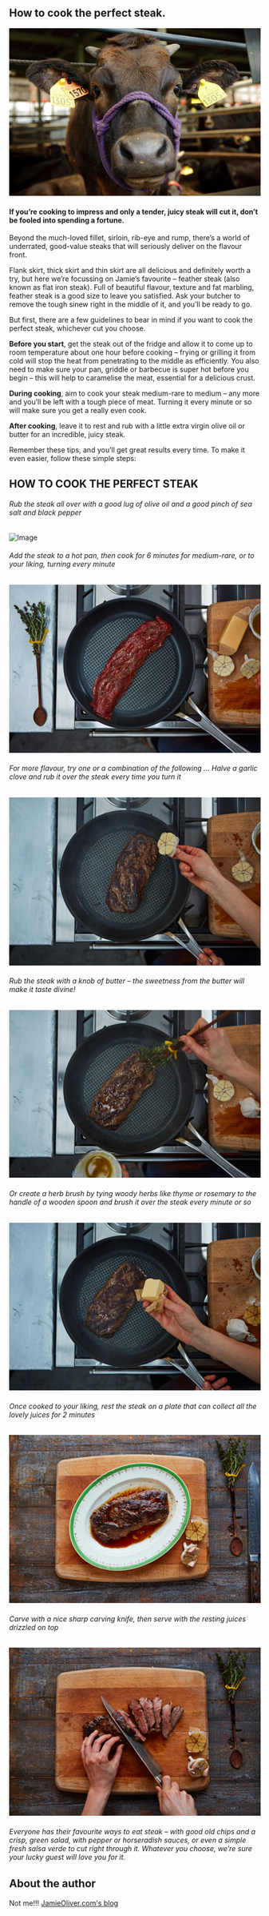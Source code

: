 ## How to cook the perfect steak.


![Image](/assets/perfectsteak/kobe.jpg)

#### If you’re cooking to impress and only a tender, juicy steak will cut it, don’t be fooled into spending a fortune. 

Beyond the much-loved fillet, sirloin, rib-eye and rump, there’s a world of underrated, good-value steaks that will seriously deliver on the flavour front.

Flank skirt, thick skirt and thin skirt are all delicious and definitely worth a try, but here we’re focussing on Jamie’s favourite – feather steak (also known as flat iron steak). Full of beautiful flavour, texture and fat marbling, feather steak is a good size to leave you satisfied. Ask your butcher to remove the tough sinew right in the middle of it, and you’ll be ready to go.

But first, there are a few guidelines to bear in mind if you want to cook the perfect steak, whichever cut you choose. 

**Before you start**, get the steak out of the fridge and allow it to come up to room temperature about one hour before cooking – frying or grilling it from cold will stop the heat from penetrating to the middle as efficiently. You also need to make sure your pan, griddle or barbecue is super hot before you begin – this will help to caramelise the meat, essential for a delicious crust.

**During cooking**, aim to cook your steak medium-rare to medium – any more and you’ll be left with a tough piece of meat. Turning it every minute or so will make sure you get a really even cook.

**After cooking**, leave it to rest and rub with a little extra virgin olive oil or butter for an incredible, juicy steak.

Remember these tips, and you’ll get great results every time. To make it even easier, follow these simple steps:


## HOW TO COOK THE PERFECT STEAK


###### Rub the steak all over with a good lug of olive oil and a good pinch of sea salt and black pepper
    
![Image](mypage/assets/perfectsteak/perfectsteak1.jpg)

###### Add the steak to a hot pan, then cook for 6 minutes for medium-rare, or to your liking, turning every minute

![Image](/assets/perfectsteak/perfectsteak2.jpg)

###### For more flavour, try one or a combination of the following … Halve a garlic clove and rub it over the steak every time you turn it

![Image](/assets/perfectsteak/perfectsteak3.jpg)

###### Rub the steak with a knob of butter – the sweetness from the butter will make it taste divine!

![Image](/assets/perfectsteak/perfectsteak4.jpg)

###### Or create a herb brush by tying woody herbs like thyme or rosemary to the handle of a wooden spoon and brush it over the steak every minute or so

![Image](/assets/perfectsteak/perfectsteak5.jpg)

###### Once cooked to your liking, rest the steak on a plate that can collect all the lovely juices for 2 minutes

![Image](/assets/perfectsteak/perfectsteak6.jpg)

###### Carve with a nice sharp carving knife, then serve with the resting juices drizzled on top

![Image](/assets/perfectsteak/perfectsteak7.jpg)

###### Everyone has their favourite ways to eat steak – with good old chips and a crisp, green salad, with pepper or horseradish sauces, or even a simple fresh salsa verde to cut right through it. Whatever you choose, we’re sure your lucky guest will love you for it.



## About the author

   Not me!!! [JamieOliver.com's blog](http://google.com) 
